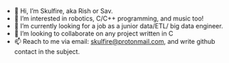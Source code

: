 - 👋 Hi, I’m Skulfire, aka Rish or Sav.
- 👀 I’m interested in robotics, C/C++ programming, and music too!
- 🌱 I’m currently looking for a job as a junior data/ETL/ big data engineer.
- 💞️ I’m looking to collaborate on any project written in C 
- 📫 Reach to me via email: skulfire@protonmail.com, and write github contact in the subject.

<!---
5kulfire/5kulfire is a ✨ special ✨ repository because its `README.md` (this file) appears on your GitHub profile.
You can click the Preview link to take a look at your changes.
--->
